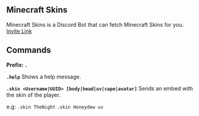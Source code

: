 ## Minecraft Skins
Minecraft Skins is a Discord Bot that can fetch Minecraft Skins for you.
[Invite Link](https://discord.com/api/oauth2/authorize?client_id=781349890944270366&permissions=19456&scope=bot)
## Commands
**Prefix: `.`**

**`.help`**
Shows a help message.

**`.skin <Username|UUID> [body|head|uv|cape|avatar]`**
Sends an embed with the skin of the player.

e.g:
`.skin TheNight`
`.skin Honeydew uv`

